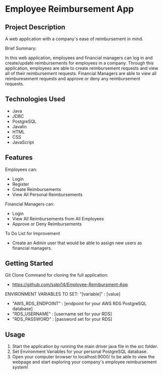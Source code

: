 # Employee Reimbursement App

## Project Description

A web application with a company's ease of reimbursement in mind.

Brief Summary:

In this web application, employees and financial managers can log in and create/update reimbursements for employees in a company. Through this application, employees are able to create reimbursement requests and view all of their reimbursement requests. Financial Managers are able to view all reimburesement requests and approve or deny any reimbursement requests. 

## Technologies Used

* Java
* JDBC
* PostgreSQL
* Javalin
* HTML
* CSS
* JavaScript

## Features

Employees can:
*   Login
*   Register
*   Create Reimbursements
*   View All Personal Reimbursements

Financial Managers can:
*   Login
*   View All Reimbursements from All Employees
*   Approve or Deny Reimbursements

To Do List for Improvement
* Create an Admin user that would be able to assign new users as financial managers.

## Getting Started

Git Clone Command for cloning the full application:
* https://github.com/sstpi14/Employee-Remibursment-App

ENVIRONMENT VARIABLES TO SET:
"[variable]" : [value]
* "AWS_RDS_ENDPOINT" : [endpoint for your AWS RDS PostgreSQL database]
* "RDS_USERNAME" : [username set for your RDS]
* "RDS_PASSWORD" : [password set for your RDS]


## Usage

1. Start the application by running the main driver java file in the src folder.
2. Set Environment Variables for your personal PostgreSQL database.
3. Open your computer browser to localhost:9000/ to be able to view the webpage and start exploring your company's employee reimbursement system!
